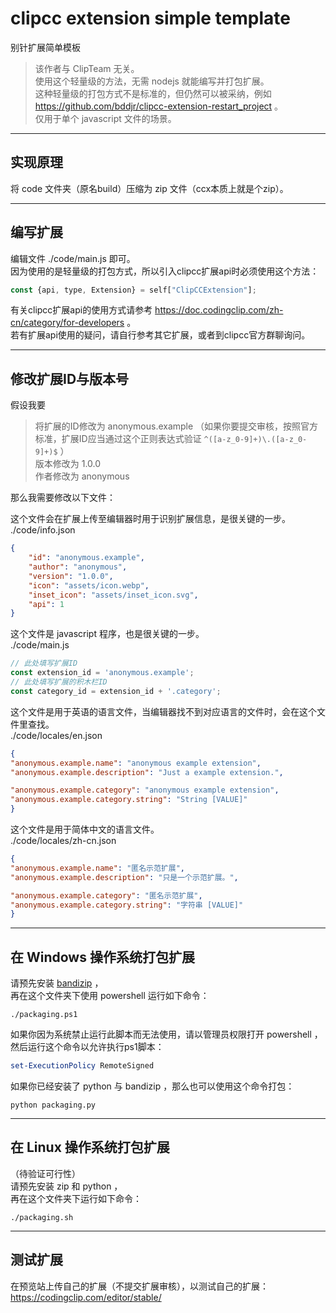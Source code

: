 # clipcc extension simple template

别针扩展简单模板  

> 该作者与 ClipTeam 无关。  
> 使用这个轻量级的方法，无需 nodejs 就能编写并打包扩展。  
> 这种轻量级的打包方式不是标准的，但仍然可以被采纳，例如 <https://github.com/bddjr/clipcc-extension-restart_project> 。  
> 仅用于单个 javascript 文件的场景。  

***

## 实现原理
将 code 文件夹（原名build）压缩为 zip 文件（ccx本质上就是个zip）。  

***
## 编写扩展
编辑文件 ./code/main.js 即可。  
因为使用的是轻量级的打包方式，所以引入clipcc扩展api时必须使用这个方法：
```javascript
const {api, type, Extension} = self["ClipCCExtension"];
```

有关clipcc扩展api的使用方式请参考 <https://doc.codingclip.com/zh-cn/category/for-developers> 。  
若有扩展api使用的疑问，请自行参考其它扩展，或者到clipcc官方群聊询问。  

***
## 修改扩展ID与版本号
假设我要  
> 将扩展的ID修改为 anonymous.example （如果你要提交审核，按照官方标准，扩展ID应当通过这个正则表达式验证 `^([a-z_0-9]+)\.([a-z_0-9]+)$` ）   
> 版本修改为 1.0.0  
> 作者修改为 anonymous  


那么我需要修改以下文件：  

这个文件会在扩展上传至编辑器时用于识别扩展信息，是很关键的一步。  
./code/info.json  
```json
{
    "id": "anonymous.example",
    "author": "anonymous",
    "version": "1.0.0",
    "icon": "assets/icon.webp",
    "inset_icon": "assets/inset_icon.svg",
    "api": 1
}
```

这个文件是 javascript 程序，也是很关键的一步。  
./code/main.js  
```javascript
// 此处填写扩展ID
const extension_id = 'anonymous.example';
// 此处填写扩展的积木栏ID
const category_id = extension_id + '.category';
```

这个文件是用于英语的语言文件，当编辑器找不到对应语言的文件时，会在这个文件里查找。  
./code/locales/en.json  
```json
{
"anonymous.example.name": "anonymous example extension",
"anonymous.example.description": "Just a example extension.",

"anonymous.example.category": "anonymous example extension",
"anonymous.example.category.string": "String [VALUE]"
}
```

这个文件是用于简体中文的语言文件。  
./code/locales/zh-cn.json  
```json
{
"anonymous.example.name": "匿名示范扩展",
"anonymous.example.description": "只是一个示范扩展。",

"anonymous.example.category": "匿名示范扩展",
"anonymous.example.category.string": "字符串 [VALUE]"
}
```

***
## 在 Windows 操作系统打包扩展
请预先安装 [bandizip](https://www.bandisoft.com/bandizip/) ，  
再在这个文件夹下使用 powershell 运行如下命令：  
```
./packaging.ps1
```

如果你因为系统禁止运行此脚本而无法使用，请以管理员权限打开 powershell ，然后运行这个命令以允许执行ps1脚本：
```powershell
set-ExecutionPolicy RemoteSigned
```

如果你已经安装了 python 与 bandizip ，那么也可以使用这个命令打包：
```
python packaging.py
```

***
## 在 Linux 操作系统打包扩展
（待验证可行性）  
请预先安装 zip 和 python ，  
再在这个文件夹下运行如下命令：  
```
./packaging.sh
```

***
## 测试扩展
在预览站上传自己的扩展（不提交扩展审核），以测试自己的扩展：  
<https://codingclip.com/editor/stable/>  
